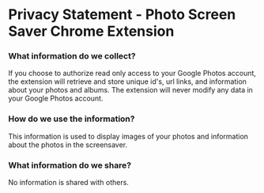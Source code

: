 #  Privacy Statement - Photo Screen Saver Chrome Extension

### What information do we collect?

If you choose to authorize read only access to your Google Photos account,
 the extension will retrieve and store unique id's, url links, and information
  about your photos and albums.
 The extension will never modify any data in your Google Photos account.

### How do we use the information?

This information is used to display images of your photos and information
about the photos in the screensaver.

### What information do we share?

No information is shared with others.

